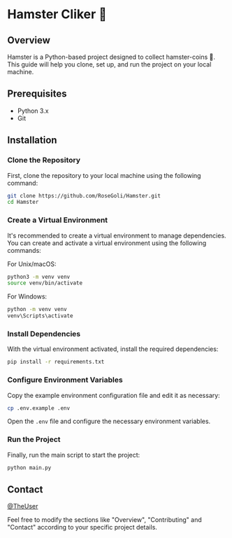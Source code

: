# Hamster Cliker 🐹

## Overview
Hamster is a Python-based project designed to collect hamster-coins 🎉. This guide will help you clone, set up, and run the project on your local machine.

## Prerequisites
- Python 3.x
- Git

## Installation

### Clone the Repository
First, clone the repository to your local machine using the following command:

```sh
git clone https://github.com/RoseGoli/Hamster.git
cd Hamster
```

### Create a Virtual Environment
It's recommended to create a virtual environment to manage dependencies. You can create and activate a virtual environment using the following commands:

For Unix/macOS:
```sh
python3 -m venv venv
source venv/bin/activate
```

For Windows:
```sh
python -m venv venv
venv\Scripts\activate
```

### Install Dependencies
With the virtual environment activated, install the required dependencies:

```sh
pip install -r requirements.txt
```

### Configure Environment Variables
Copy the example environment configuration file and edit it as necessary:

```sh
cp .env.example .env
```

Open the `.env` file and configure the necessary environment variables.

### Run the Project
Finally, run the main script to start the project:

```sh
python main.py
```

## Contact
[@TheUser](https://t.me/TheUser)

Feel free to modify the sections like "Overview", "Contributing" and "Contact" according to your specific project details.
